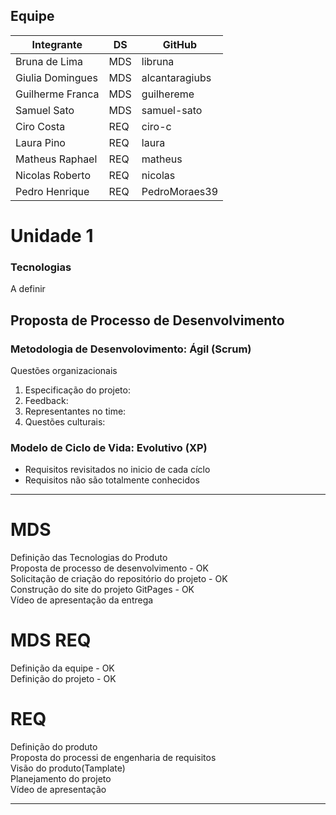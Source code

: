 
## Equipe
| Integrante       | DS | GitHub         |
|------------------|---|----------------|
| Bruna de Lima    |MDS| libruna        |
| Giulia Domingues |MDS| alcantaragiubs |
| Guilherme Franca |MDS| guilhereme     |
| Samuel Sato      |MDS| samuel-sato    |
| Ciro Costa       |REQ| ciro-c         |
| Laura Pino       |REQ| laura          |
| Matheus Raphael  |REQ| matheus        |
| Nicolas Roberto  |REQ| nicolas        |
| Pedro Henrique   |REQ| PedroMoraes39  |




# Unidade 1

### Tecnologias 
A definir

## Proposta de Processo de Desenvolvimento
### Metodologia de Desenvolovimento: Ágil (Scrum)<br>
Questões organizacionais
1) Especificação do projeto: 
2) Feedback:
3) Representantes no time:
4) Questões culturais:

### Modelo de Ciclo de Vida: Evolutivo (XP)
- Requisitos revisitados no inicio de cada cíclo
- Requisitos não são totalmente conhecidos


-------------------
# MDS
Definição das Tecnologias do Produto<br>
Proposta de processo de desenvolvimento - OK<br>
Solicitação de criação do repositório do projeto - OK<br>
Construção do site do projeto GitPages - OK<br>
Vídeo de apresentação da entrega


# MDS REQ
Definição da equipe - OK<br>
Definição do projeto - OK

# REQ
Definição do produto<br>
Proposta do processi de engenharia de requisitos<br>
Visão do produto(Tamplate)<br>
Planejamento do projeto<br>
Vídeo de apresentação<br>

-----------------------
